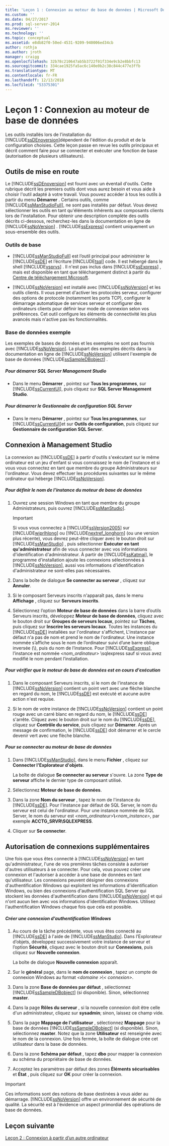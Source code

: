 ```yaml
---
title: 'Leçon 1 : Connexion au moteur de base de données | Microsoft Docs'
ms.custom: ''
ms.date: 04/27/2017
ms.prod: sql-server-2014
ms.reviewer: ''
ms.technology: ''
ms.topic: conceptual
ms.assetid: e8db82f0-50ed-4531-9209-940006ed34cb
author: rothja
ms.author: jroth
manager: craigg
ms.openlocfilehash: 32b78c210647ab5b3722f01f334e9cb2e8bbfc13
ms.sourcegitcommit: 334cae1925fa5ac6c140e0b2c38c844c477e3ffb
ms.translationtype: MT
ms.contentlocale: fr-FR
ms.lasthandoff: 12/13/2018
ms.locfileid: "53375301"
---
```

# <a name="lesson-1-connecting-to-the-database-engine"></a>Leçon 1 : Connexion au moteur de base de données
  Les outils installés lors de l'installation du [!INCLUDE[ssDEnoversion](../includes/ssdenoversion-md.md)]dépendent de l'édition du produit et de la configuration choisies. Cette leçon passe en revue les outils principaux et décrit comment faire pour se connecter et exécuter une fonction de base (autorisation de plusieurs utilisateurs).  
  
  
  
##  <a name="tools"></a> Outils de mise en route  
 Le [!INCLUDE[ssDEnoversion](../includes/ssdenoversion-md.md)] est fourni avec un éventail d'outils. Cette rubrique décrit les premiers outils dont vous aurez besoin et vous aide à choisir l'outil adapté à votre travail. Vous pouvez accéder à tous les outils à partir du menu **Démarrer** . Certains outils, comme [!INCLUDE[ssManStudioFull](../includes/ssmanstudiofull-md.md)], ne sont pas installés par défaut. Vous devez sélectionner les outils en tant qu'éléments inhérents aux composants clients lors de l'installation. Pour obtenir une description complète des outils décrits ci-dessous, recherchez-les dans la documentation en ligne de [!INCLUDE[ssNoVersion](../includes/ssnoversion-md.md)] . [!INCLUDE[ssExpress](../includes/ssexpress-md.md)] contient uniquement un sous-ensemble des outils.  
  
### <a name="basic-tools"></a>Outils de base  
  
-   [!INCLUDE[ssManStudioFull](../includes/ssmanstudiofull-md.md)] est l’outil principal pour administrer le [!INCLUDE[ssDE](../includes/ssde-md.md)] et l’écriture [!INCLUDE[tsql](../includes/tsql-md.md)] code. Il est hébergé dans le shell [!INCLUDE[vsprvs](../includes/vsprvs-md.md)] . Il n'est pas inclus dans [!INCLUDE[ssExpress](../includes/ssexpress-md.md)] , mais est disponible en tant que téléchargement distinct à partir du [Centre de téléchargement Microsoft](https://go.microsoft.com/fwlink/?LinkId=144346).  
  
-   [!INCLUDE[ssNoVersion](../includes/ssnoversion-md.md)] est installé avec [!INCLUDE[ssNoVersion](../includes/ssnoversion-md.md)] et les outils clients. Il vous permet d'activer les protocoles serveur, configurer des options de protocole (notamment les ports TCP), configurer le démarrage automatique de services serveur et configurer des ordinateurs clients pour définir leur mode de connexion selon vos préférences. Cet outil configure les éléments de connectivité les plus avancés mais n'active pas les fonctionnalités.  
  
### <a name="sample-database"></a>Base de données exemple  
 Les exemples de bases de données et les exemples ne sont pas fournis avec [!INCLUDE[ssNoVersion](../includes/ssnoversion-md.md)]. La plupart des exemples décrits dans la documentation en ligne de [!INCLUDE[ssNoVersion](../includes/ssnoversion-md.md)] utilisent l'exemple de base de données [!INCLUDE[ssSampleDBobject](../includes/sssampledbobject-md.md)] .  
  
##### <a name="to-start-sql-server-management-studio"></a>Pour démarrer SQL Server Management Studio  
  
-   Dans le menu **Démarrer** , pointez sur **Tous les programmes**, sur [!INCLUDE[ssCurrentUI](../includes/sscurrentui-md.md)], puis cliquez sur **SQL Server Management Studio**.  
  
##### <a name="to-start-sql-server-configuration-manager"></a>Pour démarrer le Gestionnaire de configuration SQL Server  
  
-   Dans le menu **Démarrer** , pointez sur **Tous les programmes**, sur [!INCLUDE[ssCurrentUI](../includes/sscurrentui-md.md)]et sur **Outils de configuration**, puis cliquez sur **Gestionnaire de configuration SQL Server**.  
  
##  <a name="connect"></a> Connexion à Management Studio  
 La connexion au [!INCLUDE[ssDE](../includes/ssde-md.md)] à partir d'outils s'exécutant sur le même ordinateur est un jeu d'enfant si vous connaissez le nom de l'instance et si vous vous connectez en tant que membre du groupe Administrateurs sur l'ordinateur. Vous devez effectuer les procédures suivantes sur le même ordinateur qui héberge [!INCLUDE[ssNoVersion](../includes/ssnoversion-md.md)].  
  
##### <a name="to-determine-the-name-of-the-instance-of-the-database-engine"></a>Pour définir le nom de l'instance du moteur de base de données  
  
1.  Ouvrez une session Windows en tant que membre du groupe Administrateurs, puis ouvrez [!INCLUDE[ssManStudio](../includes/ssmanstudio-md.md)].  
  
    > [!IMPORTANT]  
    >  Si vous vous connectez à  [!INCLUDE[ssVersion2005](../includes/ssversion2005-md.md)] sur [!INCLUDE[wiprlhlong](../includes/wiprlhlong-md.md)] ou [!INCLUDE[nextref_longhorn](../includes/nextref-longhorn-md.md)] (ou une version plus récente), vous devrez peut-être cliquer avec le bouton droit sur [!INCLUDE[ssManStudio](../includes/ssmanstudio-md.md)] , puis sélectionner **Exécuter en tant qu'administrateur** afin de vous connecter avec vos informations d'identification d'administrateur. À partir de [!INCLUDE[ssKatmai](../includes/sskatmai-md.md)], le programme d'installation ajoute les connexions sélectionnées à [!INCLUDE[ssNoVersion](../includes/ssnoversion-md.md)], aussi vos informations d'identification d'administrateur ne sont-elles pas nécessaires.  
  
2.  Dans la boîte de dialogue **Se connecter au serveur** , cliquez sur **Annuler**.  
  
3.  Si le composant Serveurs inscrits n'apparaît pas, dans le menu **Affichage** , cliquez sur **Serveurs inscrits**.  
  
4.  Sélectionnez l’option **Moteur de base de données** dans la barre d’outils Serveurs inscrits, développez **Moteur de base de données**, cliquez avec le bouton droit sur **Groupes de serveurs locaux**, pointez sur **Tâches**, puis cliquez sur **Inscrire les serveurs locaux**. Toutes les instances du [!INCLUDE[ssDE](../includes/ssde-md.md)] installées sur l'ordinateur s'affichent, L'instance par défaut n'a pas de nom et prend le nom de l'ordinateur. Une instance nommée s’affiche sous le nom de l’ordinateur suivi d’une barre oblique inversée (\\), puis du nom de l’instance. Pour [!INCLUDE[ssExpress](../includes/ssexpress-md.md)], l’instance est nommée *<nom_ordinateur>* \sqlexpress sauf si vous avez modifié le nom pendant l’installation.  
  
##### <a name="to-verify-that-the-database-engine-is-running"></a>Pour vérifier que le moteur de base de données est en cours d'exécution  
  
1.  Dans le composant Serveurs inscrits, si le nom de l'instance de [!INCLUDE[ssNoVersion](../includes/ssnoversion-md.md)] contient un point vert avec une flèche blanche en regard du nom, le [!INCLUDE[ssDE](../includes/ssde-md.md)] est exécuté et aucune autre action n'est requise.  
  
2.  Si le nom de votre instance de [!INCLUDE[ssNoVersion](../includes/ssnoversion-md.md)] contient un point rouge avec un carré blanc en regard du nom, le [!INCLUDE[ssDE](../includes/ssde-md.md)] s'arrête. Cliquez avec le bouton droit sur le nom du [!INCLUDE[ssDE](../includes/ssde-md.md)], cliquez sur **Contrôle du service**, puis cliquez sur **Démarrer**. Après un message de confirmation, le [!INCLUDE[ssDE](../includes/ssde-md.md)] doit démarrer et le cercle devenir vert avec une flèche blanche.  
  
##### <a name="to-connect-to-the-database-engine"></a>Pour se connecter au moteur de base de données  
  
1.  Dans [!INCLUDE[ssManStudio](../includes/ssmanstudio-md.md)], dans le menu **Fichier** , cliquez sur **Connecter l'Explorateur d'objets**.  
  
     La boîte de dialogue **Se connecter au serveur** s'ouvre. La zone **Type de serveur** affiche le dernier type de composant utilisé.  
  
2.  Sélectionnez **Moteur de base de données**.  
  
3.  Dans la zone **Nom du serveur** , tapez le nom de l'instance du [!INCLUDE[ssDE](../includes/ssde-md.md)]. Pour l'instance par défaut de SQL Server, le nom du serveur est celui de l'ordinateur. Pour une instance nommée de SQL Server, le nom du serveur est *<nom_ordinateur>***\\***<nom_instance>,* par exemple **ACCTG_SRVR\SQLEXPRESS**.  
  
4.  Cliquer sur **Se connecter**.  
  
##  <a name="additional"></a> Autorisation de connexions supplémentaires  
 Une fois que vous êtes connecté à [!INCLUDE[ssNoVersion](../includes/ssnoversion-md.md)] en tant qu'administrateur, l'une de vos premières tâches consiste à autoriser d'autres utilisateurs à se connecter. Pour cela, vous pouvez créer une connexion et l'autoriser à accéder à une base de données en tant qu'utilisateur. Les connexions peuvent désigner des connexions d'authentification Windows qui exploitent les informations d'identification Windows, ou bien des connexions d'authentification SQL Server qui stockent les données d'authentification dans [!INCLUDE[ssNoVersion](../includes/ssnoversion-md.md)] et qui n'ont aucun lien avec vos informations d'identification Windows. Utilisez l'authentification Windows chaque fois que cela est possible.  
  
##### <a name="create-a-windows-authentication-login"></a>Créer une connexion d'authentification Windows  
  
1.  Au cours de la tâche précédente, vous vous êtes connecté au [!INCLUDE[ssDE](../includes/ssde-md.md)] à l'aide de [!INCLUDE[ssManStudio](../includes/ssmanstudio-md.md)]. Dans l’Explorateur d’objets, développez successivement votre instance de serveur et l’option **Sécurité**, cliquez avec le bouton droit sur **Connexions**, puis cliquez sur **Nouvelle connexion**.  
  
     La boîte de dialogue **Nouvelle connexion** apparaît.  
  
2.  Sur le **général** page, dans le **nom de connexion** , tapez un compte de connexion Windows au format  *\<domaine >\\< connexion\>*.  
  
3.  Dans la zone **Base de données par défaut** , sélectionnez [!INCLUDE[ssSampleDBobject](../includes/sssampledbobject-md.md)] (si disponible). Sinon, sélectionnez **master**.  
  
4.  Dans la page **Rôles du serveur** , si la nouvelle connexion doit être celle d'un administrateur, cliquez sur **sysadmin**; sinon, laissez ce champ vide.  
  
5.  Dans la page **Mappage de l'utilisateur** , sélectionnez **Mappage** pour la base de données [!INCLUDE[ssSampleDBobject](../includes/sssampledbobject-md.md)] (si disponible). Sinon, sélectionnez **master**. Notez que la zone **Utilisateur** est renseignée avec le nom de la connexion. Une fois fermée, la boîte de dialogue crée cet utilisateur dans la base de données.  
  
6.  Dans la zone **Schéma par défaut** , tapez **dbo** pour mapper la connexion au schéma du propriétaire de base de données.  
  
7.  Acceptez les paramètres par défaut des zones **Éléments sécurisables** et **État** , puis cliquez sur **OK** pour créer la connexion.  
  
> [!IMPORTANT]  
>  Ces informations sont des notions de base destinées à vous aider au démarrage. [!INCLUDE[ssNoVersion](../includes/ssnoversion-md.md)] offre un environnement de sécurité de qualité. La sécurité est à l'évidence un aspect primordial des opérations de base de données.  
  
## <a name="next-lesson"></a>Leçon suivante  
 [Leçon 2 : Connexion à partir d’un autre ordinateur](lesson-2-connecting-from-another-computer.md)  
  
  
